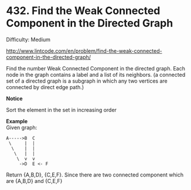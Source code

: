 # 432. Find the Weak Connected Component in the Directed Graph

Difficulty: Medium

http://www.lintcode.com/en/problem/find-the-weak-connected-component-in-the-directed-graph/

Find the number Weak Connected Component in the directed graph. Each node in the graph contains a label and a list of its neighbors. (a connected set of a directed graph is a subgraph in which any two vertices are connected by direct edge path.)

**Notice**  

Sort the element in the set in increasing order

**Example**  
Given graph:
```
A----->B  C
 \     |  | 
  \    |  |
   \   |  |
    \  v  v
     ->D  E <- F
```
Return {A,B,D}, {C,E,F}. Since there are two connected component which are {A,B,D} and {C,E,F}